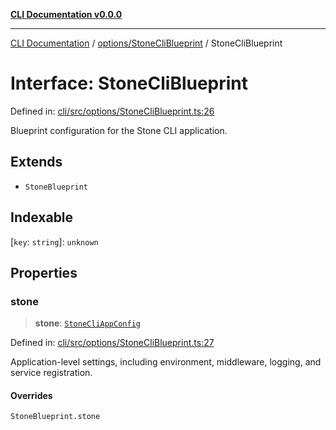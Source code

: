 [**CLI Documentation v0.0.0**](../../../README.md)

***

[CLI Documentation](../../../modules.md) / [options/StoneCliBlueprint](../README.md) / StoneCliBlueprint

# Interface: StoneCliBlueprint

Defined in: [cli/src/options/StoneCliBlueprint.ts:26](https://github.com/stonemjs/cli/blob/9e518a2b8256b5ebc9e0e69a80ac84eb1fb59bf9/src/options/StoneCliBlueprint.ts#L26)

Blueprint configuration for the Stone CLI application.

## Extends

- `StoneBlueprint`

## Indexable

\[`key`: `string`\]: `unknown`

## Properties

### stone

> **stone**: [`StoneCliAppConfig`](StoneCliAppConfig.md)

Defined in: [cli/src/options/StoneCliBlueprint.ts:27](https://github.com/stonemjs/cli/blob/9e518a2b8256b5ebc9e0e69a80ac84eb1fb59bf9/src/options/StoneCliBlueprint.ts#L27)

Application-level settings, including environment, middleware, logging, and service registration.

#### Overrides

`StoneBlueprint.stone`
